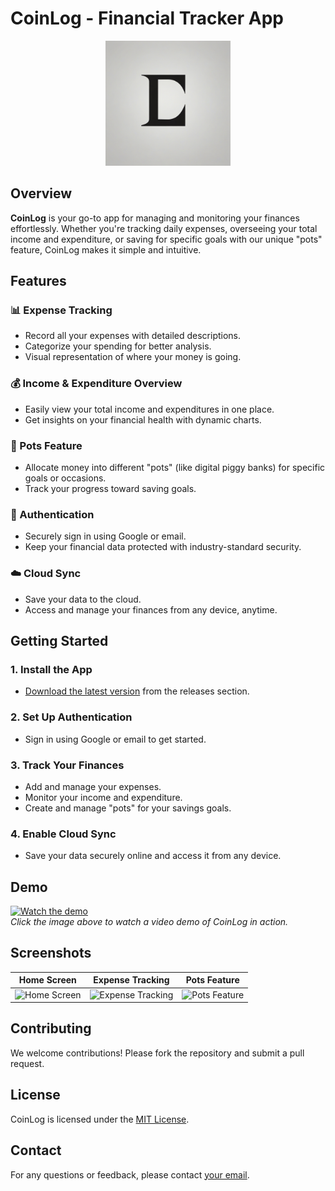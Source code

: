 # CoinLog - Financial Tracker App



<p align="center">
  <img src="https://github.com/anubhav-auth/CoinLog/blob/fa394e9b182fa27ea7f25f38d087e71c7a2788a2/Images/Default_Take_the_letter_A_and_make_a_logo_out_of_it_2.jpg" alt="CoinLog Logo" style="width: 50%; max-width: 200px; height: auto;">
</p>


## Overview

**CoinLog** is your go-to app for managing and monitoring your finances effortlessly. Whether you're tracking daily expenses, overseeing your total income and expenditure, or saving for specific goals with our unique "pots" feature, CoinLog makes it simple and intuitive.

## Features

### 📊 Expense Tracking
- Record all your expenses with detailed descriptions.
- Categorize your spending for better analysis.
- Visual representation of where your money is going.

### 💰 Income & Expenditure Overview
- Easily view your total income and expenditures in one place.
- Get insights on your financial health with dynamic charts.

### 🏦 Pots Feature
- Allocate money into different "pots" (like digital piggy banks) for specific goals or occasions.
- Track your progress toward saving goals.

### 🔐 Authentication
- Securely sign in using Google or email.
- Keep your financial data protected with industry-standard security.

### ☁️ Cloud Sync
- Save your data to the cloud.
- Access and manage your finances from any device, anytime.

## Getting Started

### 1. Install the App
- [Download the latest version](link_to_release) from the releases section.

### 2. Set Up Authentication
- Sign in using Google or email to get started.

### 3. Track Your Finances
- Add and manage your expenses.
- Monitor your income and expenditure.
- Create and manage "pots" for your savings goals.

### 4. Enable Cloud Sync
- Save your data securely online and access it from any device.

## Demo

[![Watch the demo](link_to_demo_thumbnail_image)](link_to_demo_video)  
*Click the image above to watch a video demo of CoinLog in action.*

## Screenshots

| Home Screen                          | Expense Tracking                   | Pots Feature                       |
|--------------------------------------|------------------------------------|------------------------------------|
| ![Home Screen](link_to_home_image)   | ![Expense Tracking](link_to_expense_image) | ![Pots Feature](link_to_pots_image) |

## Contributing

We welcome contributions! Please fork the repository and submit a pull request.

## License

CoinLog is licensed under the [MIT License](LICENSE).

## Contact

For any questions or feedback, please contact [your email](mailto:youremail@example.com).
